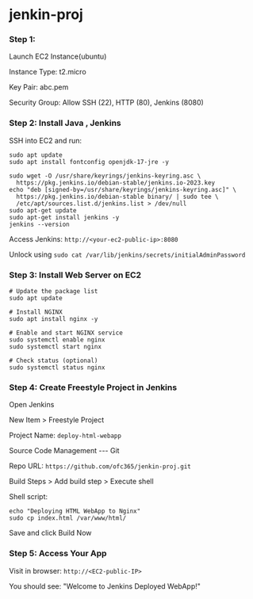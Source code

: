 # jenkin-proj


### Step 1: 

Launch EC2 Instance(ubuntu)

Instance Type: t2.micro

Key Pair: abc.pem

Security Group: Allow SSH (22), HTTP (80), Jenkins (8080)

### Step 2: Install Java , Jenkins

SSH into EC2 and run:

```
sudo apt update
sudo apt install fontconfig openjdk-17-jre -y
```

```
sudo wget -O /usr/share/keyrings/jenkins-keyring.asc \
  https://pkg.jenkins.io/debian-stable/jenkins.io-2023.key
echo "deb [signed-by=/usr/share/keyrings/jenkins-keyring.asc]" \
  https://pkg.jenkins.io/debian-stable binary/ | sudo tee \
  /etc/apt/sources.list.d/jenkins.list > /dev/null
sudo apt-get update
sudo apt-get install jenkins -y
jenkins --version
```

Access Jenkins: `http://<your-ec2-public-ip>:8080`

Unlock using `sudo cat /var/lib/jenkins/secrets/initialAdminPassword`


### Step 3: Install Web Server on EC2

```
# Update the package list
sudo apt update

# Install NGINX
sudo apt install nginx -y

# Enable and start NGINX service
sudo systemctl enable nginx
sudo systemctl start nginx

# Check status (optional)
sudo systemctl status nginx
```

### Step 4: Create Freestyle Project in Jenkins

Open Jenkins

New Item > Freestyle Project

Project Name: `deploy-html-webapp`

Source Code Management --- Git

Repo URL: `https://github.com/ofc365/jenkin-proj.git`

Build Steps > Add build step > Execute shell

Shell script:

```
echo "Deploying HTML WebApp to Nginx"
sudo cp index.html /var/www/html/
```

Save and click Build Now

### Step 5: Access Your App

Visit in browser: `http://<EC2-public-IP>`

You should see:
"Welcome to Jenkins Deployed WebApp!"


